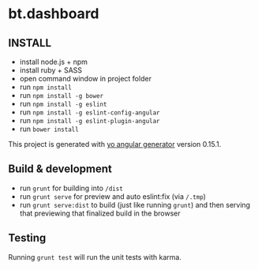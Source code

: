 # bt.dashboard

## INSTALL
- install node.js + npm
- install ruby + SASS
- open command window in project folder
- run `npm install`
- run `npm install -g bower`
- run `npm install -g eslint`
- run `npm install -g eslint-config-angular`
- run `npm install -g eslint-plugin-angular`
- run `bower install`



This project is generated with [yo angular generator](https://github.com/yeoman/generator-angular)
version 0.15.1.

## Build & development

- run `grunt` for building into `/dist`
- run `grunt serve` for preview and auto eslint:fix (via `/.tmp`)
- run `grunt serve:dist` to build (just like running `grunt`) and then serving that previewing that finalized build in the browser

## Testing

Running `grunt test` will run the unit tests with karma.
